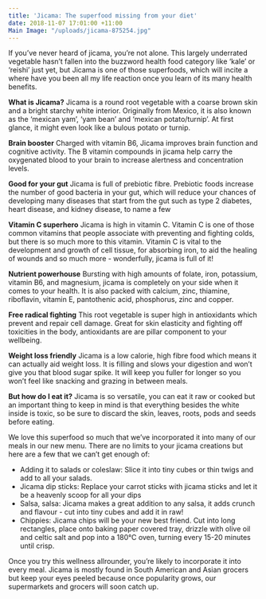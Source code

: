 ```yaml
---
title: 'Jicama: The superfood missing from your diet'
date: 2018-11-07 17:01:00 +11:00
Main Image: "/uploads/jicama-875254.jpg"
---
```


If you’ve never heard of jicama, you’re not alone. This largely underrated vegetable hasn’t fallen into the buzzword health food category like ‘kale’ or ‘reishi’ just yet, but Jicama is one of those superfoods, which will incite a where have you been all my life reaction once you learn of its many health benefits.

**What is Jicama?**
Jicama is a round root vegetable with a coarse brown skin and a bright starchy white interior. Originally from Mexico, it is also known as the ‘mexican yam’, ‘yam bean’ and ‘mexican potato/turnip’. At first glance, it might even look like a bulous potato or turnip. 

**Brain booster**
Charged with vitamin B6, Jicama improves brain function and cognitive activity. The B vitamin compounds in jicama help carry the oxygenated blood to your brain to increase alertness and concentration levels. 

**Good for your gut**
Jicama is full of prebiotic fibre. Prebiotic foods increase the number of good bacteria in your gut, which will reduce your chances of developing many diseases that start from the gut such as type 2 diabetes, heart disease, and kidney disease, to name a few 

**Vitamin C superhero**
Jicama is high in vitamin C. Vitamin C is one of those common vitamins that people associate with preventing and fighting colds, but there is so much more to this vitamin. Vitamin C is vital to the development and growth of cell tissue, for absorbing iron, to aid the healing of wounds and so much more - wonderfully, jicama is full of it!

**Nutrient powerhouse**
Bursting with high amounts of folate, iron, potassium, vitamin B6, and magnesium, jicama is completely on your side when it comes to your health. It is also packed with calcium, zinc, thiamine, riboflavin, vitamin E,  pantothenic acid, phosphorus, zinc and copper.

**Free radical fighting**
This root vegetable is super high in antioxidants which prevent and repair cell damage. Great for skin elasticity and fighting off toxicities in the body, antioxidants are are pillar component to your wellbeing. 

**Weight loss friendly**
Jicama is a low calorie, high fibre food which means it can actually aid weight loss. It is filling and slows your digestion and won’t give you that blood sugar spike. It will keep you fuller for longer so you won’t feel like snacking and grazing in between meals. 

**But how do I eat it?**
Jicama is so versatile, you can eat it raw or cooked but an important thing to keep in mind is that everything besides the white inside is toxic, so be sure to discard the skin, leaves, roots, pods and seeds before eating. 

We love this superfood so much that we’ve incorporated it into many of our meals in our new menu. There are no limits to your jicama creations but here are a few that we can’t get enough of: 

* Adding it to salads or coleslaw: Slice it into tiny cubes or thin twigs and add to all your salads. 
* Jicama dip sticks: Replace your carrot sticks with jicama sticks and let it be a heavenly scoop for all your dips
* Salsa, salsa: Jicama makes a great addition to any salsa, it adds crunch and flavour - cut into tiny cubes and add it in raw! 
* Chippies: Jicama chips will be your new best friend. Cut into long rectangles, place onto baking paper covered tray, drizzle with olive oil and celtic salt and pop into a 180℃ oven, turning every 15-20 minutes until crisp.

Once you try this wellness allrounder, you’re likely to incorporate it into every meal. Jicama is mostly found in South American and Asian grocers but keep your eyes peeled because once popularity grows, our supermarkets and grocers will soon catch up.